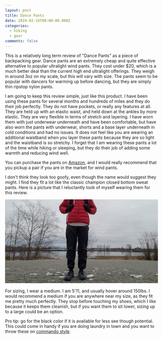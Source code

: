 ```yaml
---
layout: post
title: Dance Pants
date: 2019-02-16T00:00:00.000Z
categories:
  - hiking
  - gear
comments: false
---
```


This is a relatively long term review of "Dance Pants" as a piece of backpacking gear. Dance pants are an extremely cheap and quite effective alternative to popular ultralight wind pants. They cost under $20, which is a much better deal than the current high end ultralight offerings. They weigh in around 3oz on my scale, but this will vary with size. The pants seem to be popular with dancers for warming up before dancing, but they are simply thin ripstop nylon pants.

I am going to keep this review simple, just like this product. I have been using these pants for several months and hundreds of miles and they do their job perfectly. They do not have pockets, or really any features at all. They are held up with an elastic waist, and held down at the ankles by more elastic. They are very flexible in terms of stretch and layering. I have worn them with just underwear underneath and have been comfortable, but have also worn the pants with underwear, shorts and a base layer underneath in cold conditions and had no issues. It does not feel like you are wearing an additional waistband when you layer these pants because they are so light and the waistband is so stretchy. I forget that I am wearing these pants a lot of the time while hiking or sleeping, but they do their job of adding some warmth and reducing wind well.

<!-- more -->

You can purchase the pants on [Amazon](https://www.amazon.com/Body-Wrappers-Ripstop-Pants-Black/dp/B0002UR7SQ/), and I would really recommend that you pickup a pair if you are in the market for wind pants.

I don't think they look too goofy, even though the name would suggest they might. I find they fit a lot like the classic champion closed bottom sweat pants. Here is a picture that I reluctantly took of myself wearing them for this review.

![Dance Pants in action](/img/dance_pants_0.jpg)

For sizing, I wear a medium. I am 5'11, and usually hover around 150lbs. I would recommend a medium if you are anywhere near my size, as they fit me pretty much perfectly. They stop before touching my shoes, which I like because it keeps them cleanish, but if you want them to sit lower, sizing up to a large could be an option.

Pro tip: go for the black color if it is available for less see though potential. This could come in handy if you are doing laundry in town and you want to throw these on [commando style](https://en.wikipedia.org/wiki/Going_commando).
